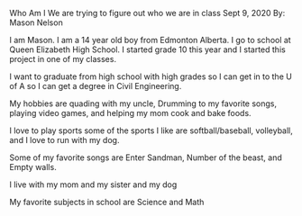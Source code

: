 Who Am I
We are trying to figure out who we are in class
Sept 9, 2020
By: Mason Nelson

I am Mason. I am a 14 year old boy from Edmonton Alberta. I go to school at Queen Elizabeth High School. I started grade 10 this year and I started this project in one of my classes.
<!--On queen e add the website-->

I want to graduate from high school with high grades so I can get in to the U of A so I can get a degree in  Civil Engineering.
<!--On U of A add the website-->

My hobbies are quading with my uncle, Drumming to my favorite songs, playing video games, and helping my mom cook and bake foods.
<!--Put in images-->
I love to play sports some of the sports I like are softball/baseball, volleyball, and I love to run with my dog.
<!--Put in images-->
Some of my favorite songs are Enter Sandman, Number of the beast, and Empty walls.

I live with my mom and my sister and my dog

My favorite subjects in school are Science and Math
